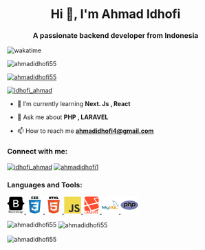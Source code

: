 <h1 align="center">Hi 👋, I'm Ahmad Idhofi</h1>
<h3 align="center">A passionate backend developer from Indonesia</h3>
<o align="left"> <img src="https://wakatime.com/badge/user/8b7e488d-503a-4ade-a6f3-add8046be8cf/project/c1ee54ea-7cd0-4312-8d42-a0198767970d.svg" alt="wakatime" /> </p>
<p align="left"> <img src="https://komarev.com/ghpvc/?username=ahmadidhofi55&label=Profile%20views&color=0e75b6&style=flat" alt="ahmadidhofi55" /> </p>

<p align="left"> <a href="https://github.com/ryo-ma/github-profile-trophy"><img src="https://github-profile-trophy.vercel.app/?username=ahmadidhofi55" alt="ahmadidhofi55" /></a> </p>

<p align="left"> <a href="https://twitter.com/idhofi_ahmad" target="blank"><img src="https://img.shields.io/twitter/follow/idhofi_ahmad?logo=twitter&style=for-the-badge" alt="idhofi_ahmad" /></a> </p>

- 🌱 I’m currently learning **Next. Js , React**

- 💬 Ask me about **PHP , LARAVEL**

- 📫 How to reach me **ahmadidhofi4@gmail.com**

<h3 align="left">Connect with me:</h3>
<p align="left">
<a href="https://twitter.com/idhofi_ahmad" target="blank"><img align="center" src="https://raw.githubusercontent.com/rahuldkjain/github-profile-readme-generator/master/src/images/icons/Social/twitter.svg" alt="idhofi_ahmad" height="30" width="40" /></a>
<a href="https://instagram.com/ahmadidhofi1" target="blank"><img align="center" src="https://raw.githubusercontent.com/rahuldkjain/github-profile-readme-generator/master/src/images/icons/Social/instagram.svg" alt="ahmadidhofi1" height="30" width="40" /></a>
</p>

<h3 align="left">Languages and Tools:</h3>
<p align="left"> <a href="https://getbootstrap.com" target="_blank" rel="noreferrer"> <img src="https://raw.githubusercontent.com/devicons/devicon/master/icons/bootstrap/bootstrap-plain-wordmark.svg" alt="bootstrap" width="40" height="40"/> </a> <a href="https://www.w3schools.com/css/" target="_blank" rel="noreferrer"> <img src="https://raw.githubusercontent.com/devicons/devicon/master/icons/css3/css3-original-wordmark.svg" alt="css3" width="40" height="40"/> </a> <a href="https://www.w3.org/html/" target="_blank" rel="noreferrer"> <img src="https://raw.githubusercontent.com/devicons/devicon/master/icons/html5/html5-original-wordmark.svg" alt="html5" width="40" height="40"/> </a> <a href="https://developer.mozilla.org/en-US/docs/Web/JavaScript" target="_blank" rel="noreferrer"> <img src="https://raw.githubusercontent.com/devicons/devicon/master/icons/javascript/javascript-original.svg" alt="javascript" width="40" height="40"/> </a> <a href="https://laravel.com/" target="_blank" rel="noreferrer"> <img src="https://raw.githubusercontent.com/devicons/devicon/master/icons/laravel/laravel-plain-wordmark.svg" alt="laravel" width="40" height="40"/> </a> <a href="https://www.mysql.com/" target="_blank" rel="noreferrer"> <img src="https://raw.githubusercontent.com/devicons/devicon/master/icons/mysql/mysql-original-wordmark.svg" alt="mysql" width="40" height="40"/> </a> <a href="https://www.php.net" target="_blank" rel="noreferrer"> <img src="https://raw.githubusercontent.com/devicons/devicon/master/icons/php/php-original.svg" alt="php" width="40" height="40"/> </a> </p>

<p><img align="left" src="https://github-readme-stats.vercel.app/api/top-langs?username=ahmadidhofi55&show_icons=true&locale=en&layout=compact" alt="ahmadidhofi55" /></p>

<p>&nbsp;<img align="center" src="https://github-readme-stats.vercel.app/api?username=ahmadidhofi55&show_icons=true&locale=en" alt="ahmadidhofi55" /></p>

<p><img align="center" src="https://github-readme-streak-stats.herokuapp.com/?user=ahmadidhofi55&" alt="ahmadidhofi55" /></p>
